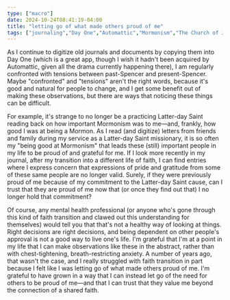 ```yaml
---
type: ["macro"]
date: 2024-10-24T08:41:19-04:00
title: "letting go of what made others proud of me"
tags: ["journaling","Day One","Automattic","Mormonism","The Church of Jesus Christ of Latter-day Saints","Latter-day Saint missionaries"]
---
```

As I continue to digitize old journals and documents by copying them into Day One (which is a great app, though I wish it hadn't been acquired by Automattic, given all the drama currently happening there), I am regularly confronted with tensions between past-Spencer and present-Spencer. Maybe "confronted" and "tensions" aren't the right words, because it's good and natural for people to change, and I get some benefit out of making these observations, but there are ways that noticing these things can be difficult.

For example, it's strange to no longer be a practicing Latter-day Saint reading back on how important Mormonism was to me—and, frankly, how good I was at being a Mormon. As I read (and digitize) letters from friends and family during my service as a Latter-day Saint missionary, it is so often my "being good at Mormonism" that leads these (still) important people in my life to be proud of and grateful for me. If I look more recently in my journal, after my transition into a different life of faith, I can find entries where I express concern that expressions of pride and gratitude from some of these same people are no longer valid. Surely, if they were previously proud of me because of my commitment to the Latter-day Saint cause, can I trust that they are proud of me now that (or once they find out that) I no longer hold that commitment?

Of course, any mental health professional (or anyone who's gone through this kind of faith transition and clawed out this understanding for themselves) would tell you that that's not a healthy way of looking at things. Right decisions are right decisions, and being dependent on other people's approval is not a good way to live one's life. I'm grateful that I'm at a point in my life that I can make observations like these in the abstract, rather than with chest-tightening, breath-restricting anxiety. A number of years ago, that wasn't the case, and I really struggled with faith transition in part because I felt like I was letting go of what made others proud of me. I'm grateful to have grown in a way that I can instead let go of the need for others to be proud of me—and that I can trust that they value me beyond the connection of a shared faith.
